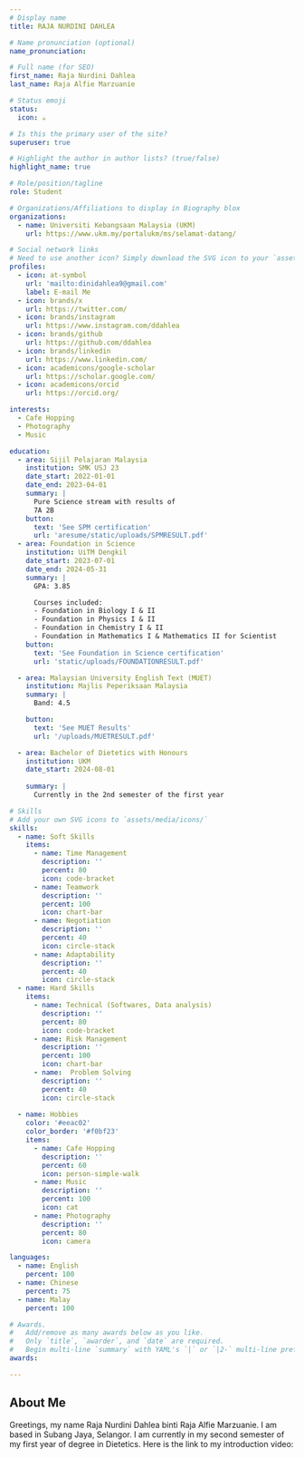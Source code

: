 ```yaml
---
# Display name
title: RAJA NURDINI DAHLEA

# Name pronunciation (optional)
name_pronunciation: 

# Full name (for SEO)
first_name: Raja Nurdini Dahlea
last_name: Raja Alfie Marzuanie

# Status emoji
status:
  icon: ☕️

# Is this the primary user of the site?
superuser: true

# Highlight the author in author lists? (true/false)
highlight_name: true

# Role/position/tagline
role: Student

# Organizations/Affiliations to display in Biography blox
organizations:
  - name: Universiti Kebangsaan Malaysia (UKM)
    url: https://www.ukm.my/portalukm/ms/selamat-datang/

# Social network links
# Need to use another icon? Simply download the SVG icon to your `assets/media/icons/` folder.
profiles:
  - icon: at-symbol
    url: 'mailto:dinidahlea9@gmail.com'
    label: E-mail Me
  - icon: brands/x
    url: https://twitter.com/
  - icon: brands/instagram
    url: https://www.instagram.com/ddahlea
  - icon: brands/github
    url: https://github.com/ddahlea
  - icon: brands/linkedin
    url: https://www.linkedin.com/
  - icon: academicons/google-scholar
    url: https://scholar.google.com/
  - icon: academicons/orcid
    url: https://orcid.org/

interests:
  - Cafe Hopping
  - Photography
  - Music

education:
  - area: Sijil Pelajaran Malaysia
    institution: SMK USJ 23
    date_start: 2022-01-01
    date_end: 2023-04-01
    summary: |
      Pure Science stream with results of 
      7A 2B
    button:
      text: 'See SPM certification'
      url: 'aresume/static/uploads/SPMRESULT.pdf'
  - area: Foundation in Science
    institution: UiTM Dengkil
    date_start: 2023-07-01
    date_end: 2024-05-31
    summary: |
      GPA: 3.85

      Courses included:
      - Foundation in Biology I & II
      - Foundation in Physics I & II
      - Foundation in Chemistry I & II
      - Foundation in Mathematics I & Mathematics II for Scientist
    button:
      text: 'See Foundation in Science certification'
      url: 'static/uploads/FOUNDATIONRESULT.pdf'

  - area: Malaysian University English Text (MUET)
    institution: Majlis Peperiksaan Malaysia
    summary: |
      Band: 4.5

    button:
      text: 'See MUET Results'
      url: '/uploads/MUETRESULT.pdf'

  - area: Bachelor of Dietetics with Honours
    institution: UKM
    date_start: 2024-08-01
    
    summary: |
      Currently in the 2nd semester of the first year

# Skills
# Add your own SVG icons to `assets/media/icons/`
skills:
  - name: Soft Skills
    items:
      - name: Time Management
        description: ''
        percent: 80
        icon: code-bracket
      - name: Teamwork
        description: ''
        percent: 100
        icon: chart-bar
      - name: Negotiation
        description: ''
        percent: 40
        icon: circle-stack
      - name: Adaptability
        description: ''
        percent: 40
        icon: circle-stack
  - name: Hard Skills
    items:
      - name: Technical (Softwares, Data analysis)
        description: ''
        percent: 80
        icon: code-bracket
      - name: Risk Management
        description: ''
        percent: 100
        icon: chart-bar
      - name:  Problem Solving
        description: ''
        percent: 40
        icon: circle-stack
      
  - name: Hobbies
    color: '#eeac02'
    color_border: '#f0bf23'
    items:
      - name: Cafe Hopping
        description: ''
        percent: 60
        icon: person-simple-walk
      - name: Music
        description: ''
        percent: 100
        icon: cat
      - name: Photography
        description: ''
        percent: 80
        icon: camera

languages:
  - name: English
    percent: 100
  - name: Chinese
    percent: 75
  - name: Malay
    percent: 100

# Awards.
#   Add/remove as many awards below as you like.
#   Only `title`, `awarder`, and `date` are required.
#   Begin multi-line `summary` with YAML's `|` or `|2-` multi-line prefix and indent 2 spaces below.
awards:

---
```


## About Me
Greetings, my name Raja Nurdini Dahlea binti Raja Alfie Marzuanie.
I am based in Subang Jaya, Selangor. I am currently in my second semester of my first year of degree in Dietetics. Here is the link to my introduction video:

